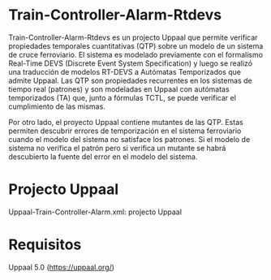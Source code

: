 # Train-Controller-Alarm-Rtdevs
Train-Controller-Alarm-Rtdevs es un projecto Uppaal que permite verificar propiedades temporales cuantitativas (QTP) sobre un modelo de un sistema de cruce ferroviario. El sistema es modelado previamente con el formalismo Real-Time DEVS (Discrete Event System Specification) y luego se realizó una traducción de modelos RT-DEVS a Autómatas Temporizados que admite Uppaal. 
Las QTP son propiedades recurrentes en los sistemas de tiempo real (patrones) y son modeladas en Uppaal con autómatas temporizados (TA) que, junto a fórmulas TCTL, se puede verificar el cumplimiento de las mismas.

Por otro lado, el proyecto Uppaal contiene mutantes de las QTP. Estas permiten descubrir errores de temporización en el sistema ferroviario cuando el modelo del sistema no satisface los patrones. Si el modelo de sistema no verifica el patrón pero si verifica un mutante se habrá descubierto la fuente del error en el modelo del sistema.

# Projecto Uppaal
Uppaal-Train-Controller-Alarm.xml: projecto Uppaal

# Requisitos
Uppaal 5.0 (https://uppaal.org/)

